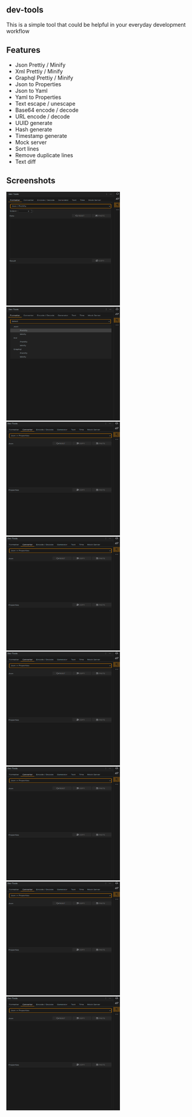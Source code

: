 ## dev-tools
This is a simple tool that could be helpful in your everyday development workflow

## Features
- Json Prettiy / Minify
- Xml Prettiy / Minify
- Graphql Prettiy / Minify
- Json to Properties
- Json to Yaml
- Yaml to Properties
- Text escape / unescape
- Base64 encode / decode
- URL encode / decode
- UUID generate
- Hash generate
- Timestamp generate
- Mock server
- Sort lines 
- Remove duplicate lines 
- Text diff

## Screenshots

<div>
  <img alt="1" src="./screenshots/1.png" style="height:300px;width:300px"/>
  <img alt="2" src="./screenshots/2.png" style="height:300px;width:300px"/>
  <img alt="3" src="./screenshots/3.png" style="height:300px;width:300px"/>
  <img alt="4" src="./screenshots/3.png" style="height:300px;width:300px"/>
  <img alt="5" src="./screenshots/3.png" style="height:300px;width:300px"/>
  <img alt="6" src="./screenshots/3.png" style="height:300px;width:300px"/>
  <img alt="7" src="./screenshots/3.png" style="height:300px;width:300px"/>
  <img alt="8" src="./screenshots/3.png" style="height:300px;width:300px"/>
</div>
